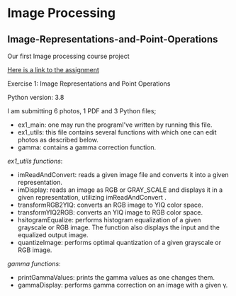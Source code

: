 # Image Processing
## Image-Representations-and-Point-Operations

Our first Image processing course project


[Here is a link to the assignment](https://github.com/Noa-Nussbaum/Image-Representations-and-Point-Operations/files/8372134/Ex1.pdf)


Exercise 1: Image Representations and Point Operations


Python version: 3.8

I am submitting 6 photos, 1 PDF and 3 Python files;
- ex1_main: one may run the programI've written by running this file.
- ex1_utils: this file contains several functions with which one can edit photos as described below.
- gamma: contains a gamma correction function.

_ex1_utils functions_:

* imReadAndConvert: reads a given image file and converts it into a given representation.
* imDisplay: reads an image as RGB or GRAY_SCALE and displays it in a given representation, utilizing imReadAndConvert .
* transformRGB2YIQ: converts an RGB image to YIQ color space.
* transformYIQ2RGB: converts an YIQ image to RGB color space.
* hsitogramEqualize: performs histogram equalization of a given grayscale or RGB image. The function also displays the input and the equalized output image.
* quantizeImage: performs optimal quantization of a given grayscale or RGB image.

_gamma functions_:
* printGammaValues: prints the gamma values as one changes them.
* gammaDisplay: performs gamma correction on an image with a given γ.
